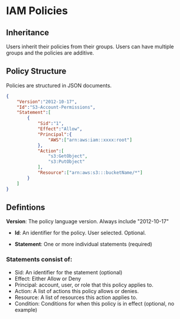 # IAM Policies

## Inheritance

Users inherit their policies from their groups. Users can have multiple groups and the policies are additive.

## Policy Structure

Policies are structured in JSON documents.

```json
{
    "Version":"2012-10-17",
    "Id":"S3-Account-Permissions",
    "Statement":[
        {
            "Sid":"1",
            "Effect":"Allow",
            "Principal":{
                "AWS":["arn:aws:iam::xxxx:root"]
            },
            "Action":[
                "s3:GetObject",
                "s3:PutObject"
            ],
            "Resource":["arn:aws:s3:::bucketName/*"]
        }
    ]
}
```

## Defintions

**Version**: The policy language version. Always include "2012-10-17"

* **Id**: An identifier for the policy. User selected. Optional.

* **Statement**: One or more individual statements (required)

### Statements consist of:

* Sid: An identifier for the statement (optional)
* Effect: Either Allow or Deny
* Principal: account, user, or role that this policy applies to.
* Action: A list of actions this policy allows or denies.
* Resource: A list of resources this action applies to.
* Condition: Conditions for when this policy is in effect (optional, no example)